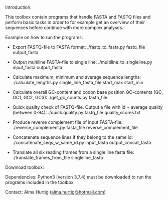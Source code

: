 Introduction:

This toolbox contain programs that handle FASTA and FASTQ files and perform basic tasks in order to for example get an overview of their sequences before continue with more complex analyses. 



Example on how to run the programs:

* Export FASTQ-file to FASTA format:
./fastq_to_fasta.py fastq_file output_fasta

* Output multiline FASTA-file to single line:
./multiline_to_singleline.py input_fasta output_fasta

* Calculate maximum, minimum and average sequence lengths:
./calculate_lengths.py single_line_fasta_file start_max start_min

* Calculate overall GC-content and codon base position GC-contents (GC, GC1, GC2, GC3):
./get_gc_counts.py fasta_file

* Quick quality check of FASTQ-file. Output a file with id + average quality (between 0-94):
./quick.quality.py fastq_file quality_scores.txt

* Produce reverse complement file of input FASTA-file:
./reverse_complement.py fasta_file reverse_complement_file

* Concatenate sequence lines if they belong to the same id:
./concatenate_seqs_w_same_id.py input_fasta output_concat_fasta

* Translate all six reading frames from a single line fasta file:
./translate_frames_from_file singleline_fasta



Download toolbox:



Dependencies:
Python3 (version 3.7.4) must be downloaded to run the programs included in the toolbox.


Contact:
Alma Hurtig (alma.hurtig@hotmail.com)
